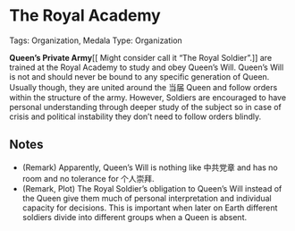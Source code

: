 # The Royal Academy

Tags: Organization, Medala
Type: Organization

**Queen’s Private Army**[[ Might consider call it “The Royal Soldier”.]] are trained at the Royal Academy to study and obey Queen’s Will.
Queen’s Will is not and should never be bound to any specific generation of Queen.  Usually though, they are united around the 当届 Queen and follow orders within the structure of the army. However, Soldiers are encouraged to have personal understanding through deeper study of the subject so in case of crisis and political instability they don’t need to follow orders blindly.

## Notes

* (Remark) Apparently, Queen’s Will is nothing like 中共党章 and has no room and no tolerance for 个人崇拜.
* (Remark, Plot) The Royal Soldier’s obligation to Queen’s Will instead of the Queen give them much of personal interpretation and individual capacity for decisions. This is important when later on Earth different soldiers divide into different groups when a Queen is absent.